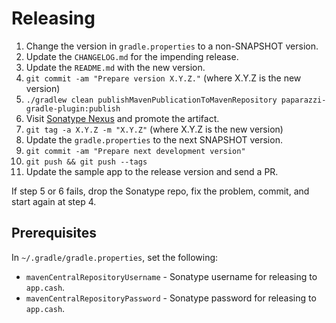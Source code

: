 Releasing
========

 1. Change the version in `gradle.properties` to a non-SNAPSHOT version.
 2. Update the `CHANGELOG.md` for the impending release.
 3. Update the `README.md` with the new version.
 4. `git commit -am "Prepare version X.Y.Z."` (where X.Y.Z is the new version)
 5. `./gradlew clean publishMavenPublicationToMavenRepository paparazzi-gradle-plugin:publish`
 6. Visit [Sonatype Nexus](https://oss.sonatype.org/) and promote the artifact.
 7. `git tag -a X.Y.Z -m "X.Y.Z"` (where X.Y.Z is the new version)
 8. Update the `gradle.properties` to the next SNAPSHOT version.
 9. `git commit -am "Prepare next development version"`
 10. `git push && git push --tags`
 11. Update the sample app to the release version and send a PR.


If step 5 or 6 fails, drop the Sonatype repo, fix the problem, commit, and start again at step 4.


Prerequisites
-------------

In `~/.gradle/gradle.properties`, set the following:

 * `mavenCentralRepositoryUsername` - Sonatype username for releasing to `app.cash`.
 * `mavenCentralRepositoryPassword` - Sonatype password for releasing to `app.cash`.